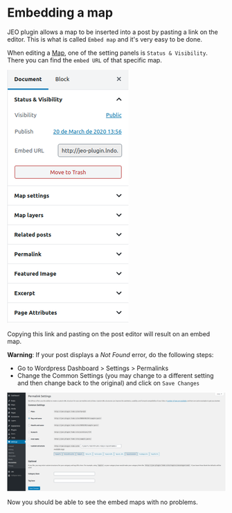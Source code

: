 # Embedding a map

JEO plugin allows a map to be inserted into a post by pasting a link on the editor. This is what is called `Embed map` and it's very easy to be done.

When editing a [Map](map-post.md), one of the setting panels is `Status & Visibility`. There you can find the `embed URL` of that specific map.

![Embed URL](img/embed-url.png)

Copying this link and pasting on the post editor will result on an embed map.

**Warning**: If your post displays a *Not Found* error, do the following steps:

- Go to Wordpress Dashboard > Settings > Permalinks
- Change the Common Settings (you may change to a different setting and then change back to the original) and click on `Save Changes`

![Permalink Settings](img/permalink-settings.png)

Now you should be able to see the embed maps with no problems.
